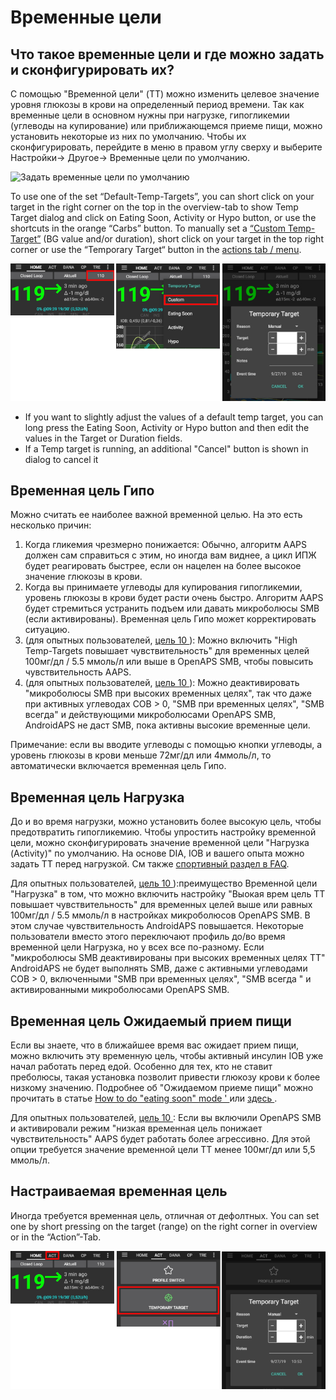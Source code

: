 # Временные цели

## Что такое временные цели и где можно задать и сконфигурировать их?

С помощью "Временной цели" (TT) можно изменить целевое значение уровня глюкозы в крови на определенный период времени. Так как временные цели в основном нужны при нагрузке, гипогликемии (углеводы на купирование) или приближающемся приеме пищи, можно установить некоторые из них по умолчанию. Чтобы их сконфигурировать, перейдите в меню в правом углу сверху и выберите Настройки-> Другое-> Временные цели по умолчанию.

![Задать временные цели по умолчанию](../images/TempTarget_Default.png)

To use one of the set “Default-Temp-Targets”, you can short click on your target in the right corner on the top in the overview-tab to show Temp Target dialog and click on Eating Soon, Activity or Hypo button, or use the shortcuts in the orange “Carbs” button. To manually set a [“Custom Temp-Target”](../Usage/temptarget#custom-temp-target) (BG value and/or duration), short click on your target in the top right corner or use the “Temporary Target“ button in the [actions tab / menu](../Configuration/Config-Builder#actions).

![Начать врем цель](../images/TempTarget_Set2.png)

- If you want to slightly adjust the values of a default temp target, you can long press the Eating Soon, Activity or Hypo button and then edit the values in the Target or Duration fields.
- If a Temp target is running, an additional "Cancel" button is shown in dialog to cancel it

## Временная цель Гипо 

Можно считать ее наиболее важной временной целью. На это есть несколько причин:

1. Когда гликемия чрезмерно понижается: Обычно, алгоритм AAPS должен сам справиться с этим, но иногда вам виднее, а цикл ИПЖ будет реагировать быстрее, если он нацелен на более высокое значение глюкозы в крови.
2. Когда вы принимаете углеводы для купирования гипогликемии, уровень глюкозы в крови будет расти очень быстро. Алгоритм AAPS будет стремиться устранить подъем или давать микроболюсы SMB (если активированы). Временная цель Гипо может корректировать ситуацию. 
3. (для опытных пользователей, [ цель 10 ](../Usage/Objectives#objective-10-enabling-additional-oref1-features-for-daytime-use-such-as-super-micro-bolus-smb)): Можно включить "High Temp-Targets повышает чувствительность" для временных целей 100мг/дл / 5.5 ммоль/л или выше в OpenAPS SMB, чтобы повысить чувствительность AAPS.
4. (для опытных пользователей, [ цель 10 ](../Usage/Objectives#objective-10-enabling-additional-oref1-features-for-daytime-use-such-as-super-micro-bolus-smb)): Можно деактивировать "микроболюсы SMB при высоких временных целях", так что даже при активных углеводах COB > 0, "SMB при временных целях", "SMB всегда" и действующими микроболюсами OpenAPS SMB, AndroidAPS не даст SMB, пока активны высокие временные цели. 

Примечание: если вы вводите углеводы с помощью кнопки углеводы, а уровень глюкозы в крови меньше 72мг/дл или 4ммоль/л, то автоматически включается временная цель Гипо.

## Временная цель Нагрузка

До и во время нагрузки, можно установить более высокую цель, чтобы предотвратить гипогликемию. Чтобы упростить настройку временной цели, можно сконфигурировать значение временной цели "Нагрузка (Activity)" по умолчанию. На основе DIA, IOB и вашего опыта можно задать TT перед нагрузкой. См также [спортивный раздел в FAQ](../Getting-Started/FAQ#sports).

Для опытных пользователей, [ цель 10 ](../Usage/Objectives#objective-10-enabling-additional-oref1-features-for-daytime-use-such-as-super-micro-bolus-smb)):преимущество Временной цели "Нагрузка" в том, что можно включить настройку "Выокая врем цель TT повышает чувствительность" для временных целей выше или равных 100мг/дл / 5.5 ммоль/л в настройках микроболюсов OpenAPS SMB. В этом случае чувствительность AndroidAPS повышается. Некоторые пользователи вместо этого переключают профиль до/во время временной цели Нагрузка, но у всех все по-разному. Если "микроболюсы SMB деактивированы при высоких временных целях TT" AndroidAPS не будет выполнять SMB, даже с активными углеводами COB > 0, включенными "SMB при временных целях", "SMB всегда " и активированными микроболюсами OpenAPS SMB.

## Временная цель Ожидаемый прием пищи

Если вы знаете, что в ближайшее время вас ожидает прием пищи, можно включить эту временную цель, чтобы активный инсулин IOB уже начал работать перед едой. Особенно для тех, кто не ставит преболюсы, такая установка позволит привести глюкозу крови к более низкому значению. Подробнее об "Ожидаемом приеме пищи" можно прочитать в статье [ How to do "eating soon" mode ' ](https://diyps.org/2015/03/26/how-to-do-eating-soon-mode-diyps-lessons-learned/) или [ здесь ](https://diyps.org/tag/eating-soon-mode/).

Для опытных пользователей, [ цель 10 ](../Usage/Objectives#objective-10-enabling-additional-oref1-features-for-daytime-use-such-as-super-micro-bolus-smb): Если вы включили OpenAPS SMB и активировали режим "низкая временная цель понижает чувствительность" AAPS будет работать более агрессивно. Для этой опции требуется значение временной цели TT менее 100мг/дл или 5,5 ммоль/л.

## Настраиваемая временная цель

Иногда требуется временная цель, отличная от дефолтных. You can set one by short pressing on the target (range) on the right corner in overview or in the “Action”-Tab.

![Установить временные цели через вкладку Действия](../images/TempTarget_ActionTab.png)